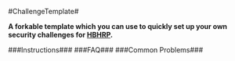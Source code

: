 #ChallengeTemplate#

**A forkable template which you can use to quickly set up your own security challenges for [HBHRP](https://github.com/HBHRP).**


###Instructions###
###FAQ###
###Common Problems###
